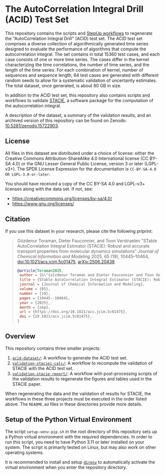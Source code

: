 <!-- markdownlint-disable line-length -->

# The AutoCorrelation Integral Drill (ACID) Test Set

This repository contains the scripts and
[StepUp workflows](https://reproducible-reporting.github.io/stepup-core/stable/)
to regenerate the "AutoCorrelation Integral Drill" (ACID) test set.
The ACID test set comprises a diverse collection of algorithmically generated time series
designed to evaluate the performance of algorithms that compute the autocorrelation integral.
The set contains in total 15360 test cases, and each case consists of one or more time series.
The cases differ in the kernel characterizing the time correlations, the number of time series,
and the length of the time series.
For each combination of kernel, number of sequences and sequence length,
64 test cases are generated with different random seeds
to allow for a systematic validation of uncertainty estimates.
The total dataset, once generated, is about 80 GB in size.

In addition to the ACID test set, this repository also contains scripts and workflows
to validate [STACIE](https://molmod.github.io/stacie/),
a software package for the computation of the autocorrelation integral.

A description of the dataset, a summary of the validation results,
and an archived version of this repository can be found on Zenodo:
[10.5281/zenodo.15722903](https://doi.org/10.5281/zenodo.15722903).

## License

All files in this dataset are distributed under a choice of license:
either the Creative Commons Attribution-ShareAlike 4.0 International license (CC BY-SA 4.0)
or the GNU Lesser General Public License, version 3 or later (LGPL-v3+).
The SPDX License Expression for the documentation is `CC-BY-SA-4.0 OR LGPL-3.0-or-later`.

You should have received a copy of the CC BY-SA 4.0 and LGPL-v3+ licenses along with the data set.
If not, see:

- <https://creativecommons.org/licenses/by-sa/4.0/>
- <https://www.gnu.org/licenses/>

## Citation

If you use this dataset in your research, please cite the following priprint:

> Gözdenur Toraman, Dieter Fauconnier, and Toon Verstraelen
> "STable AutoCorrelation Integral Estimator (STACIE):
> Robust and accurate transport properties from molecular dynamics simulations"
> *Journal of Chemical Information and Modeling* 2025, 65 (19), 10445–10464,
> [doi:10.1021/acs.jcim.5c01475](https://doi.org/10.1021/acs.jcim.5c01475),
> [arXiv:2506.20438](https://arxiv.org/abs/2506.20438).
>
> ```bibtex
> @article{Toraman2025,
>  author = {G\"{o}zdenur Toraman and Dieter Fauconnier and Toon Verstraelen},
>  title = {STable AutoCorrelation Integral Estimator (STACIE): Robust and accurate transport properties from molecular dynamics simulations},
>  journal = {Journal of Chemical Information and Modeling},
>  volume = {65},
>  number = {19},
>  pages = {10445--10464},
>  year = {2025},
>  month = {sep},
>  url = {https://doi.org/10.1021/acs.jcim.5c01475},
>  doi = {10.1021/acs.jcim.5c01475},
> }
> ```

## Overview

This repository contains three smaller projects:

1. [`acid-dataset/`](acid-dataset/):
   A workflow to generate the ACID test set.
1. [`validation-staciei-calc/`](validation-stacie-calc/):
   A workflow to recompute the validation of STACIE with the ACID test set.
1. [`validation-stacie-report/`](validation-stacie-report/):
   A workflow with post-processing scripts of the validation results
   to regenerate the figures and tables used in the STACIE paper.

When regenerating the data and the validation of results for STACIE, the workflows
in these three projects must be executed in the order listed above.
The `README.md` files in these directories provide more details.

## Setup of the Python Virtual Environment

The script `setup-venv-pip.sh` in the root directory of this repository
sets up a Python virtual environment with the required dependencies.
In order to run this script, you need to have Python 3.11 or later installed on your system.
The script is primarily tested on Linux, but may also work on other operating systems.

It is recommended to install and setup [`direnv`](https://direnv.net/)
to automatically activate the virtual environment when you enter the repository directory.
